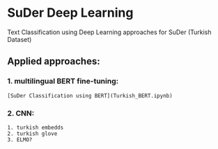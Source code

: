 # SuDer Deep Learning
Text Classification using Deep Learning approaches for SuDer (Turkish Dataset)

## Applied approaches:

### 1. multilingual BERT fine-tuning:   
    [SuDer Classification using BERT](Turkish_BERT.ipynb)
 
### 2. CNN:
    1. turkish embedds
    2. turkish glove
    3. ELMO?
